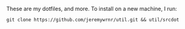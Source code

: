 These are my dotfiles, and more. To install on a new machine, I run:

    git clone https://github.com/jeremywrnr/util.git && util/srcdot


